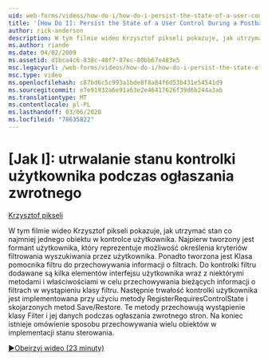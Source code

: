```yaml
---
uid: web-forms/videos/how-do-i/how-do-i-persist-the-state-of-a-user-control-during-a-postback
title: '[How Do I]: Persist the State of a User Control During a Postback | Microsoft Docs'
author: rick-anderson
description: W tym filmie wideo Krzysztof pikseli pokazuje, jak utrzymać stan co najmniej jednego obiektu w kontrolce użytkownika. Najpierw zostanie utworzony formant użytkownika, który reprezentuje abilit...
ms.author: riande
ms.date: 04/02/2009
ms.assetid: d1bca4c6-838c-40f7-87ec-80bb67e483e5
msc.legacyurl: /web-forms/videos/how-do-i/how-do-i-persist-the-state-of-a-user-control-during-a-postback
msc.type: video
ms.openlocfilehash: c87bd6c5c993a1bde8f8a84f6d53b431e54541d9
ms.sourcegitcommit: e7e91932a6e91a63e2e46417626f39d6b244a3ab
ms.translationtype: MT
ms.contentlocale: pl-PL
ms.lasthandoff: 03/06/2020
ms.locfileid: "78635822"
---
```

# <a name="how-do-i-persist-the-state-of-a-user-control-during-a-postback"></a>[Jak I]: utrwalanie stanu kontrolki użytkownika podczas ogłaszania zwrotnego

[Krzysztof pikseli](https://twitter.com/chrispels)

W tym filmie wideo Krzysztof pikseli pokazuje, jak utrzymać stan co najmniej jednego obiektu w kontrolce użytkownika. Najpierw tworzony jest formant użytkownika, który reprezentuje możliwość określenia kryteriów filtrowania wyszukiwania przez użytkownika. Ponadto tworzona jest Klasa pomocnika filtru do przechowywania informacji o filtrach. Do kontrolki filtru dodawane są kilka elementów interfejsu użytkownika wraz z niektórymi metodami i właściwościami w celu przechowywania bieżących informacji o filtrach w wystąpieniu klasy filtru. Następnie trwałość kontrolki użytkownika jest implementowana przy użyciu metody RegisterRequiresControlState i skojarzonych metod Save/Restore. Te metody przechowują wystąpienie klasy Filter i jej danych podczas ogłaszania zwrotnego stron. Na koniec istnieje omówienie sposobu przechowywania wielu obiektów w implementacji stanu sterowania.

[&#9654;Obejrzyj wideo (23 minuty)](https://channel9.msdn.com/Blogs/ASP-NET-Site-Videos/how-do-i-persist-the-state-of-a-user-control-during-a-postback)
